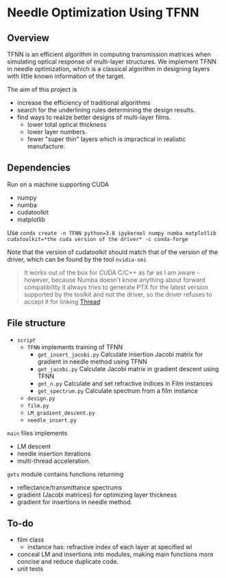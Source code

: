 # Needle Optimization Using TFNN
## Overview
TFNN is an efficient algorithm in computing transmission matrices when simulating optical response of multi-layer structures.
We implement TFNN in needle optimization, which is a classical algorithm in designing layers with little known information of the target.

The aim of this project is 
- increase the efficiency of traditional algorithms
- search for the underlining rules determining the design results.
- find ways to realize better designs of multi-layer films.
  - lower total optical thickness
  - lower layer numbers
  - fewer "super thin" layers which is impractical in realistic manufacture.


## Dependencies
Run on a machine supporting CUDA
- numpy
- numba
- cudatoolkit
- matplotlib

Use `conda create -n TFNN python=3.8 ipykernel numpy numba matplotlib cudatoolkit=*the cuda version of the driver* -c conda-forge`

Note that the version of cudatoolkit should match that of the version of the driver, which can be found by the tool `nvidia-smi`
  > It works out of the box for CUDA C/C++ as far as I am aware - however, because Numba doesn't know anything about forward compatibility it always tries to generate PTX for the latest version supported by the toolkit and not the driver, so the driver refuses to accept it for linking [Thread](https://github.com/numba/numba/issues/7006)

## File structure

- `script`
  - `TFNN` implements training of TFNN  
    - `get_insert_jacobi.py` Calculate insertion Jacobi matrix for gradient in needle method using TFNN
    - `get_jacobi.py` Calculate Jacobi matrix in gradient descent using TFNN
    - `get_n.py` Calculate and set refractive indices in Film instances
    - `get_spectrum.py` Calculate spectrum from a film instance
  - `design.py`
  - `film.py`
  - `LM_gradient_descent.py`
  - `needle_insert.py`

`main` files implements
- LM descent
- needle insertion iterations
- multi-thread acceleration.

`gets` module contains functions returning
- reflectance/transmittance spectrums
- gradient (Jacobi matrices) for optimizing layer thickness
- gradient for insertions in needle method.

## To-do

- film class
  - instance has: refractive index of each layer at specified wl
- conceal LM and insertions into modules, making main functions more concise and reduce duplicate code.
- unit tests


